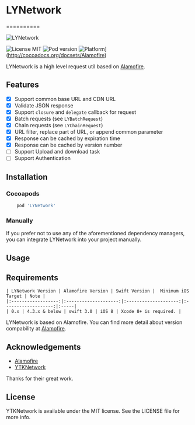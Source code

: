 # LYNetwork
==========

![LYNetwork](https://github.com/ZakariyyaSv/LYNetwork/raw/master/screenshot/logo.jpeg)

![License MIT](https://img.shields.io/github/license/mashape/apistatus.svg?maxAge=2592000)
![Pod version](https://img.shields.io/cocoapods/v/LYNetwork.svg?style=flat)
![Platform](https://img.shields.io/cocoapods/p/Alamofire.svg?style=flat)](http://cocoadocs.org/docsets/Alamofire)

LYNetwork is a high level request util based on [Alamofire].

## Features

- [x] Support common base URL and CDN URL
- [x] Validate JSON response
- [x] Support `closure` and `delegate` callback for request
- [x] Batch requests (see `LYBatchRequest`)
- [x] Chain requests (see `LYChainRequest`)
- [x] URL filter, replace part of URL, or append common parameter 
- [x] Response can be cached by expiration time
- [x] Response can be cached by version number
- [ ] Support Upload and download task
- [ ] Support Authentication

## Installation

### Cocoapods

```ruby
    pod 'LYNetwork'
```

### Manually

If you prefer not to use any of the aforementioned dependency managers, you can integrate LYNetwork into your project manually.

## Usage


## Requirements

    | LYNetwork Version | Alamofire Version | Swift Version |  Minimum iOS Target | Note |
    |:------------------:|:--------------------:|:--------------------:|:-------------------:|:-----|
    | 0.x | 4.3.x & below | swift 3.0 | iOS 8 | Xcode 8+ is required. |

LYNetwork is based on Alamofire. You can find more detail about version compability at [Alamofire].

## Acknowledgements

 * [Alamofire]
 * [YTKNetwork]

 Thanks for their great work.

## License

YTKNetwork is available under the MIT license. See the LICENSE file for more info.

<!-- external links -->
[Alamofire]:https://github.com/Alamofire/Alamofire
[YTKNetwork]:https://github.com/yuantiku/YTKNetwork
